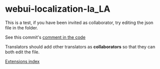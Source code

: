 # webui-localization-la_LA
This is a test, if you have been invited as collaborator, try editing the json file in the folder.

See this commit's [comment in the code](https://github.com/AUTOMATIC1111/stable-diffusion-webui/commit/9cd1a66648b4c19136687100f9705d442f31e7f9)

Translators should add other translators as **collaborators** so that they can both edit the file.

[Extensions index](https://github.com/AUTOMATIC1111/stable-diffusion-webui/wiki/Extensions-index)
